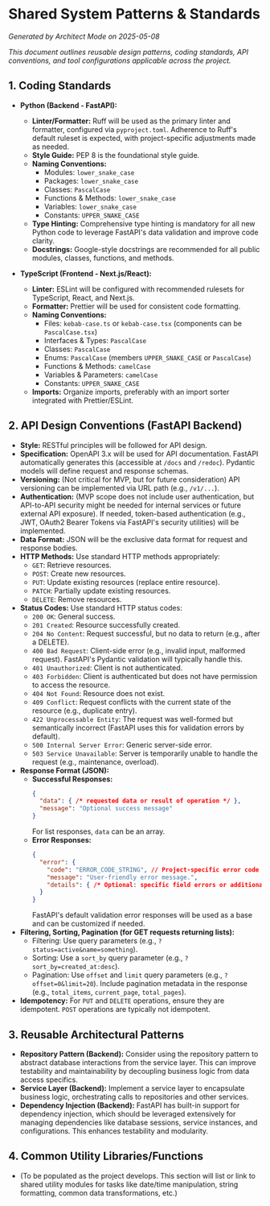 # Shared System Patterns & Standards

*Generated by Architect Mode on 2025-05-08*

*This document outlines reusable design patterns, coding standards, API conventions, and tool configurations applicable across the project.*

## 1. Coding Standards

*   **Python (Backend - FastAPI):**
    *   **Linter/Formatter:** Ruff will be used as the primary linter and formatter, configured via `pyproject.toml`. Adherence to Ruff's default ruleset is expected, with project-specific adjustments made as needed.
    *   **Style Guide:** PEP 8 is the foundational style guide.
    *   **Naming Conventions:**
        *   Modules: `lower_snake_case`
        *   Packages: `lower_snake_case`
        *   Classes: `PascalCase`
        *   Functions & Methods: `lower_snake_case`
        *   Variables: `lower_snake_case`
        *   Constants: `UPPER_SNAKE_CASE`
    *   **Type Hinting:** Comprehensive type hinting is mandatory for all new Python code to leverage FastAPI's data validation and improve code clarity.
    *   **Docstrings:** Google-style docstrings are recommended for all public modules, classes, functions, and methods.

*   **TypeScript (Frontend - Next.js/React):**
    *   **Linter:** ESLint will be configured with recommended rulesets for TypeScript, React, and Next.js.
    *   **Formatter:** Prettier will be used for consistent code formatting.
    *   **Naming Conventions:**
        *   Files: `kebab-case.ts` or `kebab-case.tsx` (components can be `PascalCase.tsx`)
        *   Interfaces & Types: `PascalCase`
        *   Classes: `PascalCase`
        *   Enums: `PascalCase` (members `UPPER_SNAKE_CASE` or `PascalCase`)
        *   Functions & Methods: `camelCase`
        *   Variables & Parameters: `camelCase`
        *   Constants: `UPPER_SNAKE_CASE`
    *   **Imports:** Organize imports, preferably with an import sorter integrated with Prettier/ESLint.

## 2. API Design Conventions (FastAPI Backend)

*   **Style:** RESTful principles will be followed for API design.
*   **Specification:** OpenAPI 3.x will be used for API documentation. FastAPI automatically generates this (accessible at `/docs` and `/redoc`). Pydantic models will define request and response schemas.
*   **Versioning:** (Not critical for MVP, but for future consideration) API versioning can be implemented via URL path (e.g., `/v1/...`).
*   **Authentication:** (MVP scope does not include user authentication, but API-to-API security might be needed for internal services or future external API exposure). If needed, token-based authentication (e.g., JWT, OAuth2 Bearer Tokens via FastAPI's security utilities) will be implemented.
*   **Data Format:** JSON will be the exclusive data format for request and response bodies.
*   **HTTP Methods:** Use standard HTTP methods appropriately:
    *   `GET`: Retrieve resources.
    *   `POST`: Create new resources.
    *   `PUT`: Update existing resources (replace entire resource).
    *   `PATCH`: Partially update existing resources.
    *   `DELETE`: Remove resources.
*   **Status Codes:** Use standard HTTP status codes:
    *   `200 OK`: General success.
    *   `201 Created`: Resource successfully created.
    *   `204 No Content`: Request successful, but no data to return (e.g., after a DELETE).
    *   `400 Bad Request`: Client-side error (e.g., invalid input, malformed request). FastAPI's Pydantic validation will typically handle this.
    *   `401 Unauthorized`: Client is not authenticated.
    *   `403 Forbidden`: Client is authenticated but does not have permission to access the resource.
    *   `404 Not Found`: Resource does not exist.
    *   `409 Conflict`: Request conflicts with the current state of the resource (e.g., duplicate entry).
    *   `422 Unprocessable Entity`: The request was well-formed but semantically incorrect (FastAPI uses this for validation errors by default).
    *   `500 Internal Server Error`: Generic server-side error.
    *   `503 Service Unavailable`: Server is temporarily unable to handle the request (e.g., maintenance, overload).
*   **Response Format (JSON):**
    *   **Successful Responses:**
        ```json
        {
          "data": { /* requested data or result of operation */ },
          "message": "Optional success message"
        }
        ```
        For list responses, `data` can be an array.
    *   **Error Responses:**
        ```json
        {
          "error": {
            "code": "ERROR_CODE_STRING", // Project-specific error code
            "message": "User-friendly error message.",
            "details": { /* Optional: specific field errors or additional info */ }
          }
        }
        ```
        FastAPI's default validation error responses will be used as a base and can be customized if needed.
*   **Filtering, Sorting, Pagination (for GET requests returning lists):**
    *   Filtering: Use query parameters (e.g., `?status=active&name=something`).
    *   Sorting: Use a `sort_by` query parameter (e.g., `?sort_by=created_at:desc`).
    *   Pagination: Use `offset` and `limit` query parameters (e.g., `?offset=0&limit=20`). Include pagination metadata in the response (e.g., `total_items`, `current_page`, `total_pages`).
*   **Idempotency:** For `PUT` and `DELETE` operations, ensure they are idempotent. `POST` operations are typically not idempotent.

## 3. Reusable Architectural Patterns

*   **Repository Pattern (Backend):** Consider using the repository pattern to abstract database interactions from the service layer. This can improve testability and maintainability by decoupling business logic from data access specifics.
*   **Service Layer (Backend):** Implement a service layer to encapsulate business logic, orchestrating calls to repositories and other services.
*   **Dependency Injection (Backend):** FastAPI has built-in support for dependency injection, which should be leveraged extensively for managing dependencies like database sessions, service instances, and configurations. This enhances testability and modularity.

## 4. Common Utility Libraries/Functions

*   (To be populated as the project develops. This section will list or link to shared utility modules for tasks like date/time manipulation, string formatting, common data transformations, etc.)